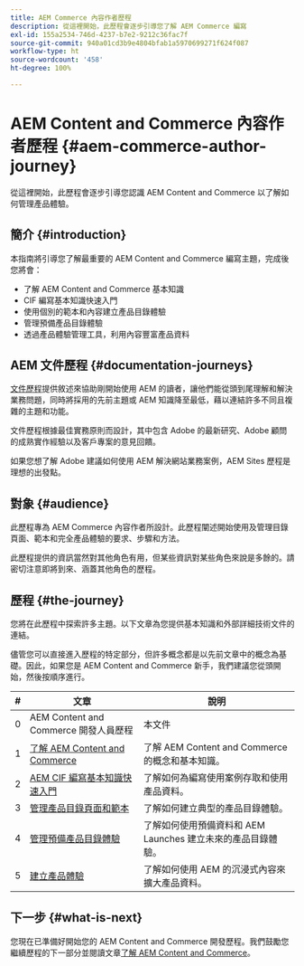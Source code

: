 ```yaml
---
title: AEM Commerce 內容作者歷程
description: 從這裡開始，此歷程會逐步引導您了解 AEM Commerce 編寫
exl-id: 155a2534-746d-4237-b7e2-9212c36fac7f
source-git-commit: 940a01cd3b9e4804bfab1a5970699271f624f087
workflow-type: ht
source-wordcount: '458'
ht-degree: 100%

---
```


# AEM Content and Commerce 內容作者歷程 {#aem-commerce-author-journey}

從這裡開始，此歷程會逐步引導您認識 AEM Content and Commerce 以了解如何管理產品體驗。

## 簡介 {#introduction}

本指南將引導您了解最重要的 AEM Content and Commerce 編寫主題，完成後您將會：

* 了解 AEM Content and Commerce 基本知識
* CIF 編寫基本知識快速入門
* 使用個別的範本和內容建立產品目錄體驗
* 管理預備產品目錄體驗
* 透過產品體驗管理工具，利用內容豐富產品資料

## AEM 文件歷程 {#documentation-journeys}

[文件歷程](/help/journey-documentation/documentation-journeys.md)提供敘述來協助剛開始使用 AEM 的讀者，讓他們能從頭到尾理解和解決業務問題，同時將採用的先前主題或 AEM 知識降至最低，藉以連結許多不同且複雜的主題和功能。

文件歷程根據最佳實務原則而設計，其中包含 Adobe 的最新研究、Adobe 顧問的成熟實作經驗以及客戶專案的意見回饋。

如果您想了解 Adobe 建議如何使用 AEM 解決網站業務案例，AEM Sites 歷程是理想的出發點。

## 對象 {#audience}

此歷程專為 AEM Commerce 內容作者所設計。此歷程闡述開始使用及管理目錄頁面、範本和完全產品體驗的要求、步驟和方法。

此歷程提供的資訊當然對其他角色有用，但某些資訊對某些角色來說是多餘的。請密切注意即將到來、涵蓋其他角色的歷程。

## 歷程 {#the-journey}

您將在此歷程中探索許多主題。以下文章為您提供基本知識和外部詳細技術文件的連結。

儘管您可以直接進入歷程的特定部分，但許多概念都是以先前文章中的概念為基礎。因此，如果您是 AEM Content and Commerce 新手，我們建議您從頭開始，然後按順序進行。

| # | 文章 | 說明 |
|---|---|---|
| 0 | AEM Content and Commerce 開發人員歷程 | 本文件 |
| 1 | [了解 AEM Content and Commerce](/help/commerce-cloud/introduction.md) | 了解 AEM Content and Commerce 的概念和基本知識。 |
| 2 | [AEM CIF 編寫基本知識快速入門](getting-started.md) | 了解如何為編寫使用案例存取和使用產品資料。 |
| 3 | [管理產品目錄頁面和範本](catalog-templates.md) | 了解如何建立典型的產品目錄體驗。 |
| 4 | [管理預備產品目錄體驗](staged-catalog.md) | 了解如何使用預備資料和 AEM Launches 建立未來的產品目錄體驗。 |
| 5 | [建立產品體驗](product-experience-management.md) | 了解如何使用 AEM 的沉浸式內容來擴大產品資料。 |

## 下一步 {#what-is-next}

您現在已準備好開始您的 AEM Content and Commerce 開發歷程。我們鼓勵您繼續歷程的下一部分並閱讀文章[了解 AEM Content and Commerce](/help/commerce-cloud/introduction.md)。
